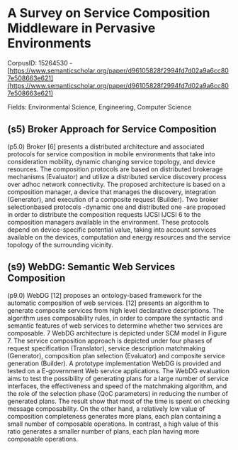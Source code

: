 # A Survey on Service Composition Middleware in Pervasive Environments

CorpusID: 15264530 - [https://www.semanticscholar.org/paper/d96105828f2994fd7d02a9a6cc807e508663e621](https://www.semanticscholar.org/paper/d96105828f2994fd7d02a9a6cc807e508663e621)

Fields: Environmental Science, Engineering, Computer Science

## (s5) Broker Approach for Service Composition
(p5.0) Broker [6] presents a distributed architecture and associated protocols for service composition in mobile environments that take into consideration mobility, dynamic changing service topology, and device resources. The composition protocols are based on distributed brokerage mechanisms (Evaluator) and utilize a distributed service discovery process over adhoc network connectivity. The proposed architecture is based on a composition manager, a device that manages the discovery, integration (Generator), and execution of a composite request (Builder). Two broker selectionbased protocols -dynamic one and distributed one -are proposed in order to distribute the composition requests IJCSI IJCSI 6 to the composition managers available in the environment. These protocols depend on device-specific potential value, taking into account services available on the devices, computation and energy resources and the service topology of the surrounding vicinity.
## (s9) WebDG: Semantic Web Services Composition
(p9.0) WebDG [12] proposes an ontology-based framework for the automatic composition of web services. [12] presents an algorithm to generate composite services from high level declarative descriptions. The algorithm uses composability rules, in order to compare the syntactic and semantic features of web services to determine whether two services are composable.  7 WebDG architecture is depicted under SCM model in Figure 7. The service composition approach is depicted under four phases of request specification (Translator), service description matchmaking (Generator), composition plan selection (Evaluator) and composite service generation (Builder). A prototype implementation WebDG is provided and tested on a E-government Web service applications. The WebDG evaluation aims to test the possibility of generating plans for a large number of service interfaces, the effectiveness and speed of the matchmaking algorithm, and the role of the selection phase (QoC parameters) in reducing the number of generated plans. The result show that most of the time is spent on checking message composability. On the other hand, a relatively low value of composition completeness generates more plans, each plan containing a small number of composable operations. In contrast, a high value of this ratio generates a smaller number of plans, each plan having more composable operations.
